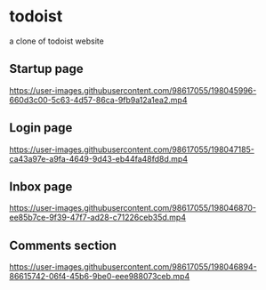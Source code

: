 # todoist
a clone of todoist website

## Startup page

https://user-images.githubusercontent.com/98617055/198045996-660d3c00-5c63-4d57-86ca-9fb9a12a1ea2.mp4


## Login page




https://user-images.githubusercontent.com/98617055/198047185-ca43a97e-a9fa-4649-9d43-eb44fa48fd8d.mp4



## Inbox page



https://user-images.githubusercontent.com/98617055/198046870-ee85b7ce-9f39-47f7-ad28-c71226ceb35d.mp4


## Comments section


https://user-images.githubusercontent.com/98617055/198046894-86615742-06f4-45b6-9be0-eee988073ceb.mp4

